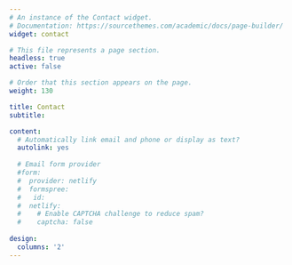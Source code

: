 ```yaml
---
# An instance of the Contact widget.
# Documentation: https://sourcethemes.com/academic/docs/page-builder/
widget: contact

# This file represents a page section.
headless: true
active: false

# Order that this section appears on the page.
weight: 130

title: Contact
subtitle:

content:
  # Automatically link email and phone or display as text?
  autolink: yes
  
  # Email form provider
  #form:
  #  provider: netlify
  #  formspree:
  #   id:
  #  netlify:
  #    # Enable CAPTCHA challenge to reduce spam?
  #    captcha: false
  
design:
  columns: '2'
---
```

